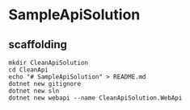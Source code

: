 # SampleApiSolution

## scaffolding

```shell
mkdir CleanApiSolution
cd CleanApi
echo "# SampleApiSolution" > README.md
dotnet new gitignore
dotnet new sln
dotnet new webapi --name CleanApiSolution.WebApi
```
